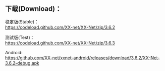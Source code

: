 
## 下载(Download)：
稳定版(Stable)：  
https://codeload.github.com/XX-net/XX-Net/zip/3.6.2


测试版(Test)：  
https://codeload.github.com/XX-net/XX-Net/zip/3.6.3


Android:  
https://github.com/XX-net/xxnet-android/releases/download/3.6.2/XX-Net-3.6.2-debug.apk
